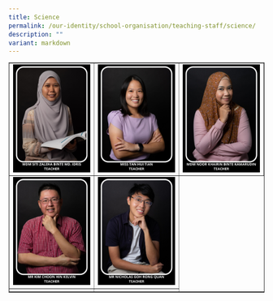 ```yaml
---
title: Science
permalink: /our-identity/school-organisation/teaching-staff/science/
description: ""
variant: markdown
---
```

<table style="border-collapse: collapse; width: 100%;" border="1">
<tbody>
<tr>
<td style="width: 33.3333%;"><img src="/images/Staff_Photos__8_July___1_.png"></td>
<td style="width: 33.3333%;"><img src="/images/sci2.jpg"></td>
<td style="width: 33.3333%;"><img src="/images/sci6.jpg"></td>
</tr>
<tr>
<td style="width: 33.3333%;"><img src="/images/sci4.jpg"></td>
<td style="width: 33.3333%;"><img src="/images/sci11.jpg"></td>
</tr>
<tr>

<td style="width: 33.3333%;"> </td>
<td style="width: 33.3333%;"> </td>
</tr>
</tbody>
</table>